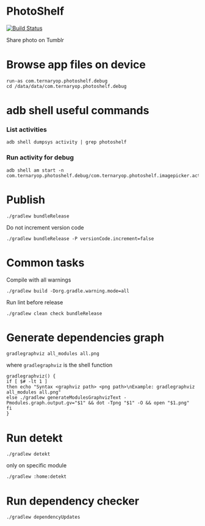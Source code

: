 # PhotoShelf

[![Build Status](https://travis-ci.org/dafi/phototumblrshare.png)](https://travis-ci.org/dafi/phototumblrshare)

Share photo on Tumblr


# Browse app files on device

    run-as com.ternaryop.photoshelf.debug
    cd /data/data/com.ternaryop.photoshelf.debug

# adb shell useful commands

### List activities

    adb shell dumpsys activity | grep photoshelf

### Run activity for debug

    adb shell am start -n com.ternaryop.photoshelf.debug/com.ternaryop.photoshelf.imagepicker.activity.ImagePickerActivity                   

# Publish

    ./gradlew bundleRelease

Do not increment version code

    ./gradlew bundleRelease -P versionCode.increment=false

# Common tasks

Compile with all warnings

    ./gradlew build -Dorg.gradle.warning.mode=all
    
Run lint before release

    ./gradlew clean check bundleRelease

# Generate dependencies graph

    gradlegraphviz all_modules all.png

where `gradlegraphviz` is the shell function

    gradlegraphviz() {
    if [ $# -lt 1 ]
    then echo "Syntax <graphviz path> <png path>\nExample: gradlegraphviz all_modules all.png"
    else ./gradlew generateModulesGraphvizText -Pmodules.graph.output.gv="$1" && dot -Tpng "$1" -O && open "$1.png"
    fi
    }

# Run detekt

    ./gradlew detekt

only on specific module

    ./gradlew :home:detekt

# Run dependency checker

    ./gradlew dependencyUpdates
